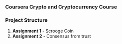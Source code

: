 ### Coursera Crypto and Cryptocurrency Course

### Project Structure
1. **Assignment 1** - Scrooge Coin
2. **Assignment 2** - Consensus from trust
